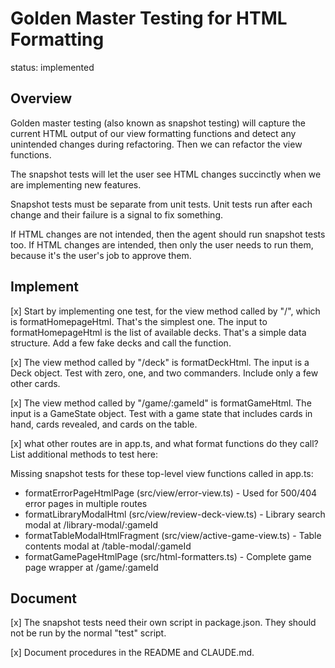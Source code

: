 # Golden Master Testing for HTML Formatting

status: implemented

## Overview

Golden master testing (also known as snapshot testing) will capture the current HTML output of our view formatting functions and detect any unintended changes during refactoring. Then we can refactor the view functions.

The snapshot tests will let the user see HTML changes succinctly when we are implementing new features.

Snapshot tests must be separate from unit tests. Unit tests run after each change and their failure is a signal to fix something.

If HTML changes are not intended, then the agent should run snapshot tests too. If HTML changes are intended, then only the user needs to run them, because it's the user's job to approve them.

## Implement

[x] Start by implementing one test, for the view method called by "/", which is formatHomepageHtml. That's the simplest one.
The input to formatHomepageHtml is the list of available decks. That's a simple data structure. Add a few fake decks and call the function.

[x] The view method called by "/deck" is formatDeckHtml. The input is a Deck object. Test with zero, one, and two commanders. Include only a few other cards.

[x] The view method called by "/game/:gameId" is formatGameHtml. The input is a GameState object. Test with a game state that includes cards in hand, cards revealed, and cards on the table.

[x] what other routes are in app.ts, and what format functions do they call? List additional methods to test here:

Missing snapshot tests for these top-level view functions called in app.ts:
- formatErrorPageHtmlPage (src/view/error-view.ts) - Used for 500/404 error pages in multiple routes
- formatLibraryModalHtml (src/view/review-deck-view.ts) - Library search modal at /library-modal/:gameId
- formatTableModalHtmlFragment (src/view/active-game-view.ts) - Table contents modal at /table-modal/:gameId
- formatGamePageHtmlPage (src/html-formatters.ts) - Complete game page wrapper at /game/:gameId

## Document

[x] The snapshot tests need their own script in package.json. They should not be run by the normal "test" script.

[x] Document procedures in the README and CLAUDE.md.
